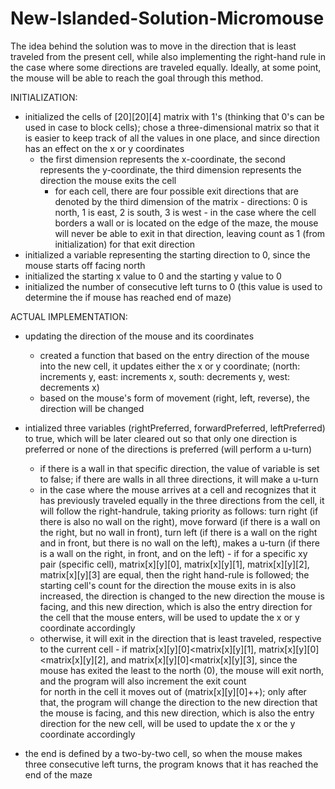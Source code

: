 # New-Islanded-Solution-Micromouse


The idea behind the solution was to move in the direction that is least traveled from the present cell, while also implementing the right-hand rule in the case where some directions are traveled equally. Ideally, at some point, the mouse will be able to reach the goal through this method. 



INITIALIZATION:
- initialized the cells of [20][20][4] matrix with 1's (thinking that 0's can be used in case to block cells);     chose a three-dimensional matrix so that it is easier to keep track of all the values in one place, and since direction has an effect on the x or y coordinates
    - the first dimension represents the x-coordinate, the second represents the y-coordinate, the third dimension represents       the direction the mouse exits the cell
        - for each cell, there are four possible exit directions that are denoted by the third dimension of the matrix
                 - directions: 0 is north, 1 is east, 2 is south, 3 is west
                 - in the case where the cell borders a wall or is located on the edge of the maze, the mouse will never be
                 able to exit in that direction, leaving count as 1 (from initialization) for that exit direction
- initialized a variable representing the starting direction to 0, since the mouse starts off facing north
- initialized the starting x value to 0 and the starting y value to 0
- initialized the number of consecutive left turns to 0 (this value is used to determine the if mouse has reached end of maze)


ACTUAL IMPLEMENTATION:
- updating the direction of the mouse and its coordinates
    - created a function that based on the entry direction of the mouse into the new cell, it updates either the x or y coordinate; (north: increments y, east: increments x, south: decrements y, west: decrements x)
    - based on the mouse's form of movement (right, left, reverse), the direction will be changed
    
- intialized three variables (rightPreferred, forwardPreferred, leftPreferred) to true, which will be later cleared out so    that only one direction is preferred or none of the directions is preferred (will perform a u-turn)
    - if there is a wall in that specific direction, the value of variable is set to false; if there are walls in all three directions, it will make a u-turn
    - in the case where the mouse arrives at a cell and recognizes that it has previously traveled equally in the three  directions from the cell, it will follow the right-handrule, taking priority as follows: turn right (if there is also no wall on the right), move forward (if there is a wall on the right, but no wall in front), turn left (if there is a wall on the right and in front, but there is no wall on the left), makes a u-turn (if there is a wall on the right, in front, and on the left)
            - if for a specific xy pair (specific cell), matrix[x][y][0], matrix[x][y][1], matrix[x][y][2], matrix[x][y][3] are equal, then 
              the right hand-rule is followed; the starting cell's count for the direction the mouse exits in is also increased, the
              direction is changed to the new direction the mouse is facing, and this new direction, which is also the entry 
              direction for the cell that the mouse enters, will be used to update the x or y coordinate accordingly
    - otherwise, it will exit in the direction that is least traveled, respective to the current cell
            - if matrix[x][y][0]<matrix[x][y][1], matrix[x][y][0]<matrix[x][y][2], and matrix[x][y][0]<matrix[x][y][3], since the mouse
              has exited the least to the north (0), the mouse will exit north, and the program will also increment the exit count  
              for north in the cell it moves out of (matrix[x][y][0]++); only after that, the program will change the direction to 
              the new direction that the mouse is facing, and this new direction, which is also the entry direction for the new cell, 
              will be used to update the x or the y coordinate accordingly
              
- the end is defined by a two-by-two cell, so when the mouse makes three consecutive left turns, the program knows that it has reached the end of the maze

